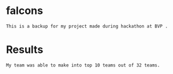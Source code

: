 # falcons
```bash
This is a backup for my project made during hackathon at BVP .
```
# Results
```bash
My team was able to make into top 10 teams out of 32 teams.
```
